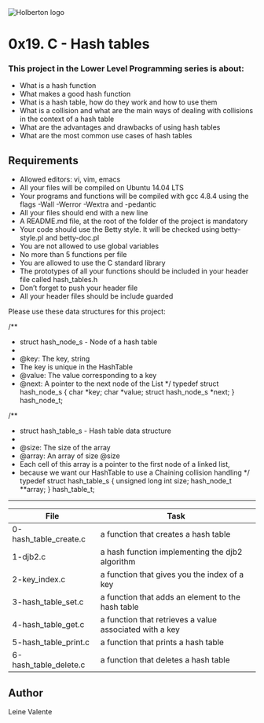 <img src="https://www.holbertonschool.com/assets/holberton-logo-1cc451260ca3cd297def53f2250a9794810667c7ca7b5fa5879a569a457bf16f.png" alt="Holberton logo">

# 0x19. C - Hash tables

### This project in the Lower Level Programming series is about:

 * What is a hash function
 * What makes a good hash function
 * What is a hash table, how do they work and how to use them
 * What is a collision and what are the main ways of dealing with collisions in the context of a hash table
 * What are the advantages and drawbacks of using hash tables
 * What are the most common use cases of hash tables

## Requirements

 * Allowed editors: vi, vim, emacs
 * All your files will be compiled on Ubuntu 14.04 LTS
 * Your programs and functions will be compiled with gcc 4.8.4 using the flags -Wall -Werror -Wextra and -pedantic
 * All your files should end with a new line
 * A README.md file, at the root of the folder of the project is mandatory
 * Your code should use the Betty style. It will be checked using betty-style.pl and betty-doc.pl
 * You are not allowed to use global variables
 * No more than 5 functions per file
 * You are allowed to use the C standard library
 * The prototypes of all your functions should be included in your header file called hash_tables.h
 * Don’t forget to push your header file
 * All your header files should be include guarded


Please use these data structures for this project:

/**
 * struct hash_node_s - Node of a hash table
 *
 * @key: The key, string
 * The key is unique in the HashTable
 * @value: The value corresponding to a key
 * @next: A pointer to the next node of the List
 */
typedef struct hash_node_s
{
     char *key;
     char *value;
     struct hash_node_s *next;
} hash_node_t;

/**
 * struct hash_table_s - Hash table data structure
 *
 * @size: The size of the array
 * @array: An array of size @size
 * Each cell of this array is a pointer to the first node of a linked list,
 * because we want our HashTable to use a Chaining collision handling
 */
typedef struct hash_table_s
{
     unsigned long int size;
     hash_node_t **array;
} hash_table_t;

---
File|Task
---|---
0-hash_table_create.c | a function that creates a hash table
1-djb2.c | a hash function implementing the djb2 algorithm
2-key_index.c | a function that gives you the index of a key
3-hash_table_set.c | a function that adds an element to the hash table
4-hash_table_get.c | a function that retrieves a value associated with a key
5-hash_table_print.c | a function that prints a hash table
6-hash_table_delete.c | a function that deletes a hash table

## Author
Leine Valente
